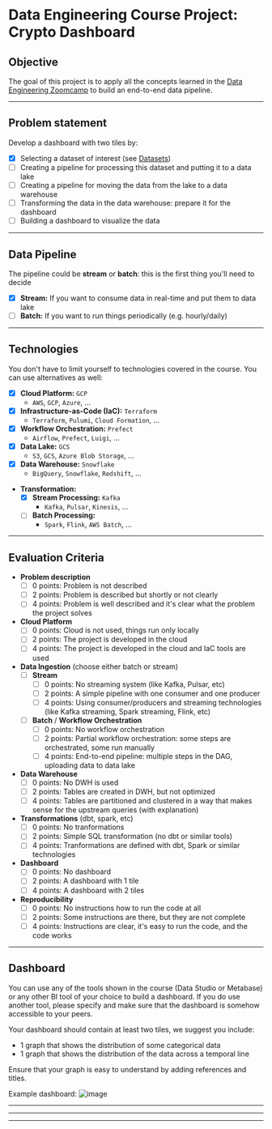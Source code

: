 # Data Engineering Course Project: Crypto Dashboard

## Objective

The goal of this project is to apply all the concepts learned in the [Data Engineering Zoomcamp]() to build an end-to-end data pipeline.

---

## Problem statement

Develop a dashboard with two tiles by:

- [x] Selecting a dataset of interest (see [Datasets](https://github.com/DataTalksClub/data-engineering-zoomcamp/blob/main/projects/datasets.md))
- [ ] Creating a pipeline for processing this dataset and putting it to a data lake
- [ ] Creating a pipeline for moving the data from the lake to a data warehouse
- [ ] Transforming the data in the data warehouse: prepare it for the dashboard
- [ ] Building a dashboard to visualize the data

---

## Data Pipeline

The pipeline could be __stream__ or __batch__: this is the first thing you'll need to decide

- [x] __Stream:__ If you want to consume data in real-time and put them to data lake
- [ ] __Batch:__ If you want to run things periodically (e.g. hourly/daily)

---

## Technologies 

You don't have to limit yourself to technologies covered in the course. You can use alternatives as well:

- [x] __Cloud Platform:__ `GCP`
    - `AWS`, `GCP`, `Azure`, ...
- [x] __Infrastructure-as-Code (IaC):__ `Terraform`
    - `Terraform`, `Pulumi`, `Cloud Formation`, ...
- [x] __Workflow Orchestration:__ `Prefect`
    - `Airflow`, `Prefect`, `Luigi`, ...
- [x] __Data Lake:__ `GCS`
    - `S3`, `GCS`, `Azure Blob Storage`, ...
- [x] __Data Warehouse:__ `Snowflake`
    - `BigQuery`, `Snowflake`, `Redshift`, ...
- __Transformation:__
    - [x] __Stream Processing:__ `Kafka`
        - `Kafka`, `Pulsar`, `Kinesis`, ...
    - [ ] __Batch Processing:__
        - `Spark`, `Flink`, `AWS Batch`, ...

---

## Evaluation Criteria

- __Problem description__
    - [ ] 0 points: Problem is not described
    - [ ] 2 points: Problem is described but shortly or not clearly 
    - [ ] 4 points: Problem is well described and it's clear what the problem the project solves
- __Cloud Platform__
    - [ ] 0 points: Cloud is not used, things run only locally
    - [ ] 2 points: The project is developed in the cloud
    - [ ] 4 points: The project is developed in the cloud and IaC tools are used
- __Data Ingestion__ (choose either batch or stream)
    - [ ] __Stream__
        - [ ] 0 points: No streaming system (like Kafka, Pulsar, etc)
        - [ ] 2 points: A simple pipeline with one consumer and one producer
        - [ ] 4 points: Using consumer/producers and streaming technologies (like Kafka streaming, Spark streaming, Flink, etc)
    - [ ] __Batch__ / __Workflow Orchestration__
        - [ ] 0 points: No workflow orchestration
        - [ ] 2 points: Partial workflow orchestration: some steps are orchestrated, some run manually
        - [ ] 4 points: End-to-end pipeline: multiple steps in the DAG, uploading data to data lake
- __Data Warehouse__
    - [ ] 0 points: No DWH is used
    - [ ] 2 points: Tables are created in DWH, but not optimized
    - [ ] 4 points: Tables are partitioned and clustered in a way that makes sense for the upstream queries (with explanation)
- __Transformations__ (dbt, spark, etc)
    - [ ] 0 points: No tranformations
    - [ ] 2 points: Simple SQL transformation (no dbt or similar tools)
    - [ ] 4 points: Tranformations are defined with dbt, Spark or similar technologies
- __Dashboard__
    - [ ] 0 points: No dashboard
    - [ ] 2 points: A dashboard with 1 tile
    - [ ] 4 points: A dashboard with 2 tiles
- __Reproducibility__
    - [ ] 0 points: No instructions how to run the code at all
    - [ ] 2 points: Some instructions are there, but they are not complete
    - [ ] 4 points: Instructions are clear, it's easy to run the code, and the code works

---

## Dashboard

You can use any of the tools shown in the course (Data Studio or Metabase) or any other BI tool of your choice to build a dashboard. If you do use another tool, please specify and make sure that the dashboard is somehow accessible to your peers.

Your dashboard should contain at least two tiles, we suggest you include:

- 1 graph that shows the distribution of some categorical data
- 1 graph that shows the distribution of the data across a temporal line

Ensure that your graph is easy to understand by adding references and titles.

Example dashboard: ![image](https://user-images.githubusercontent.com/4315804/159771458-b924d0c1-91d5-4a8a-8c34-f36c25c31a3c.png)

---
---
---